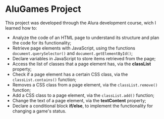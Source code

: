 # AluGames Project

This project was developed through the Alura development course, wich I learned how to:

- Analyze the code of an HTML page to understand its structure and plan the code for its functionality;
- Retrieve page elements with JavaScript, using the functions `document.querySelector()` and `document.getElementById()`;
- Declare variables in JavaScript to store items retrieved from the page;
- Access the list of classes that a page element has, via the **classList** property;
- Check if a page element has a certain CSS class, via the `classList.contains()` function;
- Removes a CSS class from a page element, via the `classList.remove()` function;
- Add a CSS class to a page element, via the `classList.add()` function;
- Change the text of a page element, via the **textContent** property;
- Declare a conditional block **if/else**, to implement the functionality for changing a game's status.
